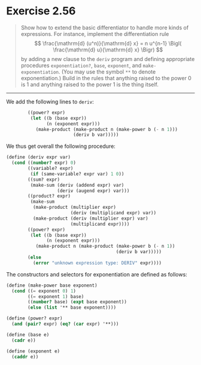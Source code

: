 # Exercise 2.56

> Show how to extend the basic differentiator to handle more kinds of expressions.
> For instance, implement the differentiation rule
> $$
>   \frac{\mathrm{d} (u^n)}{\mathrm{d} x}
>   = n u^{n-1} \Bigl( \frac{\mathrm{d} u}{\mathrm{d} x} \Bigr)
> $$
> by adding a new clause to the `deriv` program and defining appropriate procedures `exponentiation?`, `base`, `exponent`, and `make-exponentiation`.
> (You may use the symbol `**` to denote exponentiation.)
> Build in the rules that anything raised to the power $0$ is $1$ and anything raised to the power $1$ is the thing itself.

---

We add the following lines to `deriv`:
```scheme
        ((power? expr)
         (let ((b (base expr))
               (n (exponent expr)))
           (make-product (make-product n (make-power b (- n 1)))
                         (deriv b var)))))
```
We thus get overall the following procedure:
```scheme
(define (deriv expr var)
  (cond ((number? expr) 0)
        ((variable? expr)
         (if (same-variable? expr var) 1 0))
        ((sum? expr)
         (make-sum (deriv (addend expr) var)
                   (deriv (augend expr) var)))
        ((product? expr)
         (make-sum
          (make-product (multiplier expr)
                        (deriv (multiplicand expr) var))
          (make-product (deriv (multiplier expr) var)
                        (multiplicand expr))))
        ((power? expr)
         (let ((b (base expr))
               (n (exponent expr)))
           (make-product n (make-product (make-power b (- n 1))
                                         (deriv b var)))))
        (else
          (error "unknown expression type: DERIV" expr))))
```

The constructors and selectors for exponentiation are defined as follows:
```scheme
(define (make-power base exponent)
  (cond ((= exponent 0) 1)
        ((= exponent 1) base)
        ((number? base) (expt base exponent))
        (else (list '** base exponent))))

(define (power? expr)
  (and (pair? expr) (eq? (car expr) '**)))

(define (base e)
  (cadr e))

(define (exponent e)
  (caddr e))
```
